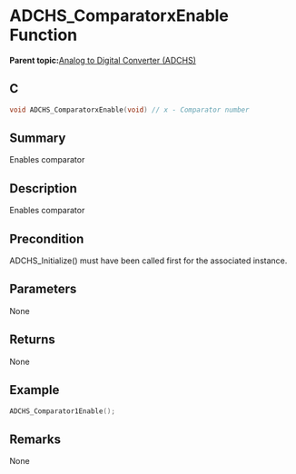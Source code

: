 # ADCHS\_ComparatorxEnable Function

**Parent topic:**[Analog to Digital Converter \(ADCHS\)](GUID-8740EC52-3365-4B31-B19A-227EC55268DD.md)

## C

```c
void ADCHS_ComparatorxEnable(void) // x - Comparator number 
```

## Summary

Enables comparator

## Description

Enables comparator

## Precondition

ADCHS\_Initialize\(\) must have been called first for the associated instance.

## Parameters

None

## Returns

None

## Example

```c
ADCHS_Comparator1Enable();
```

## Remarks

None

